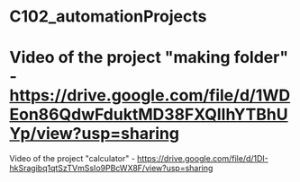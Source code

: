 # C102_automationProjects

# Video of the project "making folder" - https://drive.google.com/file/d/1WDEon86QdwFduktMD38FXQlIhYTBhUYp/view?usp=sharing
Video of the project "calculator" - https://drive.google.com/file/d/1DI-hkSragibq1qtSzTVmSsIo9PBcWX8F/view?usp=sharing
